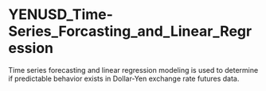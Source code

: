 # YENUSD_Time-Series_Forcasting_and_Linear_Regression
Time series forecasting and linear regression modeling is used to determine if predictable behavior exists in Dollar-Yen exchange rate futures data.
